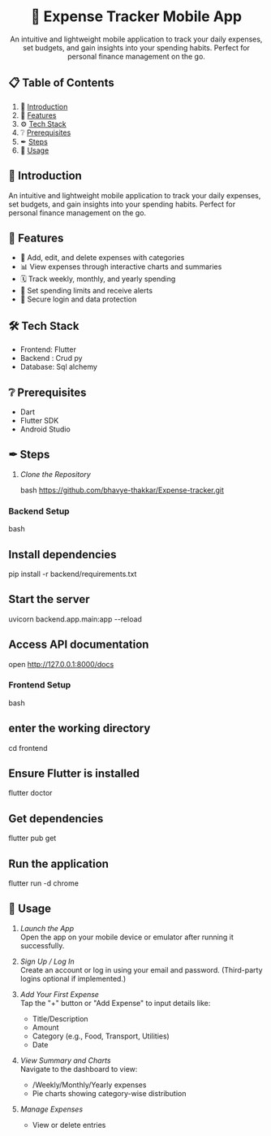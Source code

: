 <h1 align="center">📱 Expense Tracker Mobile App</h1>
  <div align="center">
    An intuitive and lightweight mobile application to track your daily expenses, set budgets, and gain insights into your spending habits. Perfect for personal finance management on the go.
  </div>
</div>

## 📋 Table of Contents

1. 🤖 [Introduction](#introduction)
2. 🔋 [Features](#features)
3. ⚙ [Tech Stack](#techstack)
4. ❔ [Prerequisites](#prerequisites)
5.  ✒ [Steps](#steps)
6. 🚀 [Usage](#usage)


## 🤖 Introduction

 An intuitive and lightweight mobile application to track your daily expenses, set budgets, and gain insights into your spending habits. Perfect for personal finance management on the go.

## 🔋 Features

- 💸 Add, edit, and delete expenses with categories
- 📊 View expenses through interactive charts and summaries
- 🗓 Track weekly, monthly, and yearly spending
- 🎯 Set spending limits and receive alerts
- 🔐 Secure login and data protection

## 🛠 Tech Stack

- Frontend: Flutter 
- Backend : Crud py
- Database: Sql alchemy

## ❔ Prerequisites

- Dart
- Flutter SDK
- Android Studio

## ✒ Steps

1. *Clone the Repository*

   bash
    https://github.com/bhavye-thakkar/Expense-tracker.git

### Backend Setup
bash
## Install dependencies
pip install -r backend/requirements.txt

## Start the server
uvicorn backend.app.main:app --reload

## Access API documentation
open http://127.0.0.1:8000/docs


### Frontend Setup
bash
## enter the working directory
cd frontend

## Ensure Flutter is installed
flutter doctor

## Get dependencies
flutter pub get

## Run the application
flutter run -d chrome


## 🚀 Usage

1. *Launch the App*  
   Open the app on your mobile device or emulator after running it successfully.

2. *Sign Up / Log In*  
   Create an account or log in using your email and password. (Third-party logins optional if implemented.)

3. *Add Your First Expense*  
   Tap the "+" button or "Add Expense" to input details like:
   - Title/Description
   - Amount
   - Category (e.g., Food, Transport, Utilities)
   - Date

4. *View Summary and Charts*  
   Navigate to the dashboard to view:
   - /Weekly/Monthly/Yearly expenses
   - Pie charts showing category-wise distribution

6. *Manage Expenses*  
   - View or delete entries
